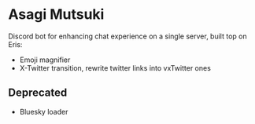 # Asagi Mutsuki

Discord bot for enhancing chat experience on a single server, built top on Eris:

- Emoji magnifier
- X-Twitter transition, rewrite twitter links into vxTwitter ones

## Deprecated

- Bluesky loader
